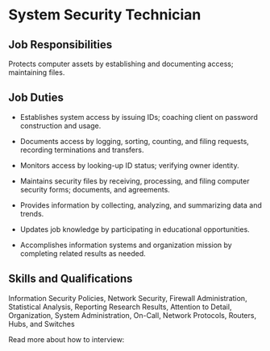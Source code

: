 # System Security Technician

## Job Responsibilities

Protects computer assets by establishing and documenting access; maintaining files.

## Job Duties

* Establishes system access by issuing IDs; coaching client on password construction and usage.

* Documents access by logging, sorting, counting, and filing requests, recording terminations and transfers.

* Monitors access by looking-up ID status; verifying owner identity.

* Maintains security files by receiving, processing, and filing computer security forms; documents, and agreements.

* Provides information by collecting, analyzing, and summarizing data and trends.

* Updates job knowledge by participating in educational opportunities.

* Accomplishes information systems and organization mission by completing related results as needed.

## Skills and Qualifications

Information Security Policies, Network Security, Firewall Administration, Statistical Analysis, Reporting Research Results, Attention to Detail, Organization, System Administration, On-Call, Network Protocols, Routers, Hubs, and Switches

Read more about how to interview:
